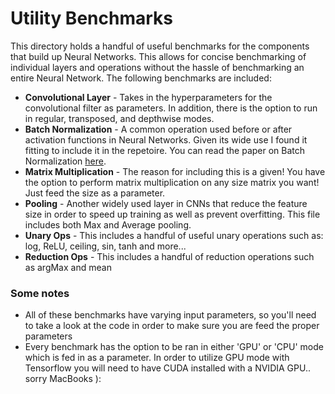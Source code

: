 # Utility Benchmarks

This directory holds a handful of useful benchmarks for the components that build up Neural Networks.
This allows for concise benchmarking of individual layers and operations without the hassle of benchmarking an entire
Neural Network. The following benchmarks are included:
* **Convolutional Layer** - Takes in the hyperparameters for the convolutional filter as parameters. In addition, there
is the option to run in regular, transposed, and depthwise modes. 
* **Batch Normalization** - A common operation used before or after activation functions in Neural Networks. Given its wide
use I found it fitting to include it in the repetoire. You can read the paper on Batch Normalization [here](https://arxiv.org/abs/1502.03167).
* **Matrix Multiplication** - The reason for including this is a given! You have the option to perform matrix multiplication
on any size matrix you want! Just feed the size as a parameter.
* **Pooling** - Another widely used layer in CNNs that reduce the feature size in order to speed up training as well as
prevent overfitting. This file includes both Max and Average pooling.
* **Unary Ops** - This includes a handful of useful unary operations such as: log, ReLU, ceiling, sin, tanh and more...
* **Reduction Ops** - This includes a handful of reduction operations such as argMax and mean

### Some notes
* All of these benchmarks have varying input parameters, so you'll need to take a look at the code in order to make sure
you are feed the proper parameters
* Every benchmark has the option to be ran in either 'GPU' or 'CPU' mode which is fed in as a parameter. In order to utilize 
GPU mode with Tensorflow you will need to have CUDA installed with a NVIDIA GPU.. sorry MacBooks ):